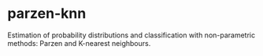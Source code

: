 # parzen-knn
Estimation of probability distributions and classification with non-parametric methods: Parzen and K-nearest neighbours.
